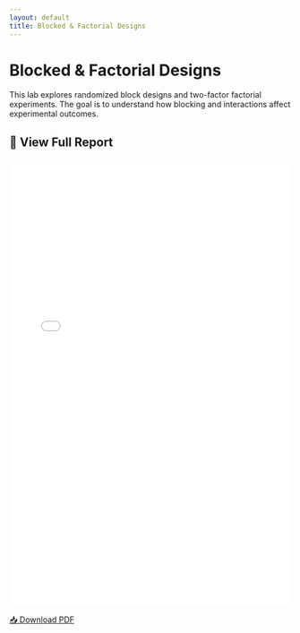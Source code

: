 ```yaml
---
layout: default
title: Blocked & Factorial Designs
---
```


# Blocked & Factorial Designs

This lab explores randomized block designs and two-factor factorial experiments. The goal is to understand how blocking and interactions affect experimental outcomes.

## 📄 View Full Report


<iframe src="/pdfs/DSA8020_RLab8_Sliger_Meredith.pdf" width="100%" height="800px" style="border: none;"></iframe>

[📥 Download PDF](/pdfs/DSA8020_RLab8_Sliger_Meredith.pdf)
